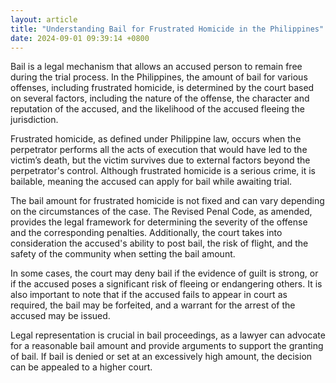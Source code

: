 ```yaml
---
layout: article
title: "Understanding Bail for Frustrated Homicide in the Philippines"
date: 2024-09-01 09:39:14 +0800
---
```


<p>Bail is a legal mechanism that allows an accused person to remain free during the trial process. In the Philippines, the amount of bail for various offenses, including frustrated homicide, is determined by the court based on several factors, including the nature of the offense, the character and reputation of the accused, and the likelihood of the accused fleeing the jurisdiction.</p><p>Frustrated homicide, as defined under Philippine law, occurs when the perpetrator performs all the acts of execution that would have led to the victim’s death, but the victim survives due to external factors beyond the perpetrator's control. Although frustrated homicide is a serious crime, it is bailable, meaning the accused can apply for bail while awaiting trial.</p><p>The bail amount for frustrated homicide is not fixed and can vary depending on the circumstances of the case. The Revised Penal Code, as amended, provides the legal framework for determining the severity of the offense and the corresponding penalties. Additionally, the court takes into consideration the accused's ability to post bail, the risk of flight, and the safety of the community when setting the bail amount.</p><p>In some cases, the court may deny bail if the evidence of guilt is strong, or if the accused poses a significant risk of fleeing or endangering others. It is also important to note that if the accused fails to appear in court as required, the bail may be forfeited, and a warrant for the arrest of the accused may be issued.</p><p>Legal representation is crucial in bail proceedings, as a lawyer can advocate for a reasonable bail amount and provide arguments to support the granting of bail. If bail is denied or set at an excessively high amount, the decision can be appealed to a higher court.</p>